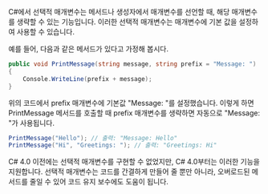 C#에서 선택적 매개변수는 메서드나 생성자에서 매개변수를 선언할 때, 해당 매개변수를 생략할 수 있는 기능입니다. 이러한 선택적 매개변수는 매개변수에 기본 값을 설정하여 사용할 수 있습니다.

예를 들어, 다음과 같은 메서드가 있다고 가정해 봅시다.

```c#
public void PrintMessage(string message, string prefix = "Message: ")
{
    Console.WriteLine(prefix + message);
}
```

위의 코드에서 prefix 매개변수에 기본값 "Message: "를 설정했습니다. 이렇게 하면 PrintMessage 메서드를 호출할 때 prefix 매개변수를 생략하면 자동으로 "Message: "가 사용됩니다.

```c#
PrintMessage("Hello"); // 출력: "Message: Hello"
PrintMessage("Hi", "Greetings: "); // 출력: "Greetings: Hi"
```

C# 4.0 이전에는 선택적 매개변수를 구현할 수 없었지만, C# 4.0부터는 이러한 기능을 지원합니다. 선택적 매개변수는 코드를 간결하게 만들어 줄 뿐만 아니라, 오버로드된 메서드를 줄일 수 있어 코드 유지 보수에도 도움이 됩니다.
